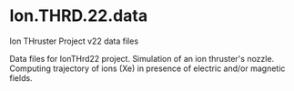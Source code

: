# Ion.THRD.22.data
Ion THruster Project v22 data files

Data files for IonTHrd22 project. 
Simulation of an ion thruster's nozzle. Computing trajectory of ions (Xe) in presence of electric and/or magnetic fields. 


